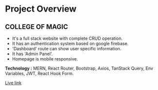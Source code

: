 # Project Overview 
## COLLEGE OF MAGIC
- It's a full stack website with complete CRUD operation.
- It has an authentication system based on google firebase.
- 'Dashboard' route can show user specific information.
- It has 'Admin Panel'.
- Homepage is mobile responsive.

**Technology :** MERN, React Router, Bootstrap, Axios, TanStack Query, Env Variables, JWT, React Hook Form.

[Live link](https://summer-camp-school-403ef.web.app/)